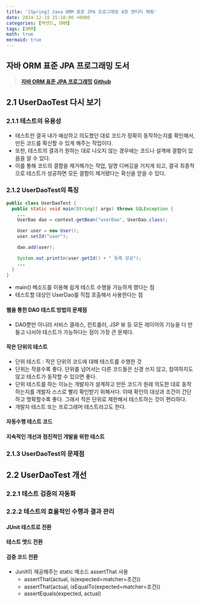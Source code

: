 ```yaml
---
title: '[Spring] Java ORM 표준 JPA 프로그래밍 4장 엔티티 매핑'
date: 2024-12-19 15:10:00 +0900
categories: [백엔드, ORM]
tags: [ORM]
math: true
mermaid: true
---
```


## 자바 ORM 표준 JPA 프로그래밍 도서
> [**자바 ORM 표준 JPA 프로그래밍**](https://product.kyobobook.co.kr/detail/S000000935360)
> [**Github**](https://github.com/AcornPublishing/toby-spring3-1)

## 2.1 UserDaoTest 다시 보기
### 2.1.1 테스트의 유용성
- 테스트란 결국 내가 예상하고 의도했던 대로 코드가 정확히 동작하는지를 확인해서, 만든 코드를 확신할 수 있게 해주는 작업이다.
- 또한, 테스트의 결과가 원하는 대로 나오지 않는 경우에는 코드나 설계에 결함이 있음을 알 수 있다.
- 이를 통해 코드의 결함을 제거해가는 작업, 일명 디버깅을 거치게 되고, 결국 최종적으로 테스트가 성공하면 모든 결함이 제거됐다는 확신을 얻을 수 있다.

### 2.1.2 UserDaoTest의 특징
```java
public class UserDaoTest {
  public static void main(String[] args) throws SQLException {
    ...
    UserDao dao = context.getBean("userDao", UserDao.class);

    User user = new User();
    user.setId("user");

    dao.add(user);

    System.out.println(user.getId() + " 등록 성공");
    ...
  }
}
```
- main() 메소드를 이용해 쉽게 테스트 수행을 가능하게 했다는 점
- 테스트할 대상인 UserDao를 직접 호출해서 사용한다는 점

#### 웹을 통한 DAO 테스트 방법의 문제점
  - DAO뿐만 아니라 서비스 클래스, 컨트롤러, JSP 뷰 등 모든 레이어의 기능을 다 만들고 나서야 테스트가 가능하다는 점이 가장 큰 문제다.

#### 작은 단위의 테스트
  - 단위 테스트 : 작은 단위의 코드에 대해 테스트를 수행한 것
  - 단위는 작을수록 좋다. 단위를 넘어서는 다른 코드들은 신경 쓰지 않고, 참여하지도 않고 테스트가 동작할 수 있으면 좋다.
  - 단위 테스트를 하는 이뉴는 개발자가 설계하고 만든 코드가 원래 의도한 대로 동작하는지를 개발자 스스로 빨리 확인받기 위해서다. 이때 확인의 대상과 조건이 간단하고 명확할수록 좋다. 그래서 작은 단위로 제한해서 테스트하는 것이 편리하다.
  - 개발자 테스트 또는 프로그래머 테스트라고도 한다.

#### 자동수행 테스트 코드

#### 지속적인 개선과 점진적인 개발을 위한 테스트


### 2.1.3 UserDaoTest의 문제점


## 2.2 UserDaoTest 개선
### 2.2.1 테스트 검증의 자동화

### 2.2.2 테스트의 효율적인 수행과 결과 관리
#### JUnit 테스트로 전환

#### 테스트 멧드 전환

#### 검증 코드 전환
- Junit이 제공해주는 static 메소드 assertThat 사용
  - assertThat(actual, is(expected=matcher=조건))
  - assertThat(actual, isEqualTo(expected=matcher=조건))
  - assertEquals(expected, actual)